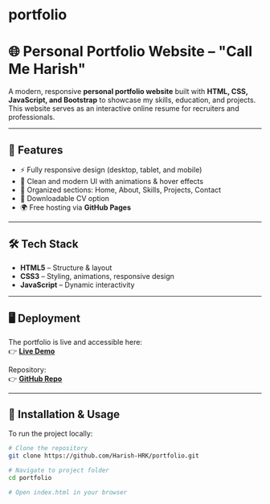 # portfolio
# 🌐 Personal Portfolio Website – "Call Me Harish"

A modern, responsive **personal portfolio website** built with **HTML, CSS, JavaScript, and Bootstrap** to showcase my skills, education, and projects.  
This website serves as an interactive online resume for recruiters and professionals.

---

## 🚀 Features
- ⚡ Fully responsive design (desktop, tablet, and mobile)
- 🎨 Clean and modern UI with animations & hover effects
- 📑 Organized sections: Home, About, Skills, Projects, Contact
- 📄 Downloadable CV option
- 🌍 Free hosting via **GitHub Pages**

---

## 🛠️ Tech Stack
- **HTML5** – Structure & layout  
- **CSS3** – Styling, animations, responsive design  
- **JavaScript** – Dynamic interactivity  


---

## 🖥️ Deployment
The portfolio is live and accessible here:  
👉 **[Live Demo](https://harish-hrk.github.io/portfolio/)**  

Repository:  
👉 **[GitHub Repo](https://github.com/Harish-HRK/portfolio)**  

---


## 📌 Installation & Usage
To run the project locally:  
```bash
# Clone the repository
git clone https://github.com/Harish-HRK/portfolio.git

# Navigate to project folder
cd portfolio

# Open index.html in your browser

